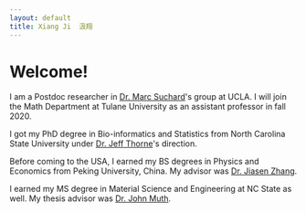 ```yaml
---
layout: default
title: Xiang Ji  汲翔
---
```


# Welcome!


I am a Postdoc researcher in [Dr. Marc Suchard](http://faculty.biomath.ucla.edu/msuchard/)'s group at UCLA.
I will join the Math Department at Tulane University as an assistant professor in fall 2020.

I got my PhD degree in Bio-informatics and Statistics from North Carolina State University under [Dr. Jeff Thorne](http://statgen.ncsu.edu/thorne/)'s direction. 

Before coming to the USA,  I earned my BS degrees in Physics and Economics from Peking University, China. My advisor was [Dr. Jiasen Zhang](http://www.phy.pku.edu.cn/~zhangjs/index.html).

I earned my MS degree in Material Science and Engineering at NC State as well. My thesis advisor was [Dr. John Muth](http://www.ece.ncsu.edu/people/muth). 



